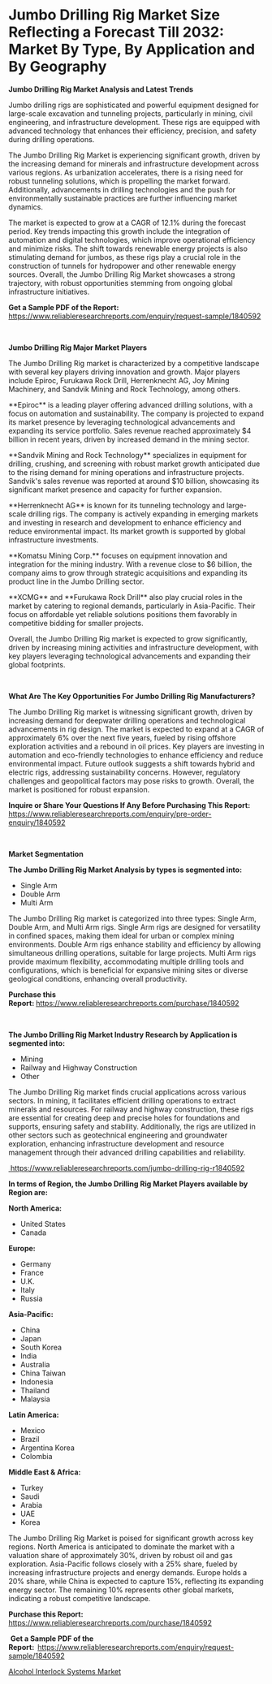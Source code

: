 <p><h1>Jumbo Drilling Rig Market Size Reflecting a Forecast Till 2032: Market By Type, By Application and By Geography</h1></p><p><strong>Jumbo Drilling Rig Market Analysis and Latest Trends</strong></p>
<p><p>Jumbo drilling rigs are sophisticated and powerful equipment designed for large-scale excavation and tunneling projects, particularly in mining, civil engineering, and infrastructure development. These rigs are equipped with advanced technology that enhances their efficiency, precision, and safety during drilling operations.</p><p>The Jumbo Drilling Rig Market is experiencing significant growth, driven by the increasing demand for minerals and infrastructure development across various regions. As urbanization accelerates, there is a rising need for robust tunneling solutions, which is propelling the market forward. Additionally, advancements in drilling technologies and the push for environmentally sustainable practices are further influencing market dynamics.</p><p>The market is expected to grow at a CAGR of 12.1% during the forecast period. Key trends impacting this growth include the integration of automation and digital technologies, which improve operational efficiency and minimize risks. The shift towards renewable energy projects is also stimulating demand for jumbos, as these rigs play a crucial role in the construction of tunnels for hydropower and other renewable energy sources. Overall, the Jumbo Drilling Rig Market showcases a strong trajectory, with robust opportunities stemming from ongoing global infrastructure initiatives.</p></p>
<p><strong>Get a Sample PDF of the Report:&nbsp;</strong> <a href="https://www.reliableresearchreports.com/enquiry/request-sample/1840592?utm_campaign=2652&utm_medium=2&utm_source=Github&utm_content=ia&utm_term=22022025&utm_id=jumbo-drilling-rig">https://www.reliableresearchreports.com/enquiry/request-sample/1840592</a></p>
<p>&nbsp;</p>
<p><strong>Jumbo Drilling Rig Major Market Players</strong></p>
<p><p>The Jumbo Drilling Rig market is characterized by a competitive landscape with several key players driving innovation and growth. Major players include Epiroc, Furukawa Rock Drill, Herrenknecht AG, Joy Mining Machinery, and Sandvik Mining and Rock Technology, among others.</p><p>**Epiroc** is a leading player offering advanced drilling solutions, with a focus on automation and sustainability. The company is projected to expand its market presence by leveraging technological advancements and expanding its service portfolio. Sales revenue reached approximately $4 billion in recent years, driven by increased demand in the mining sector.</p><p>**Sandvik Mining and Rock Technology** specializes in equipment for drilling, crushing, and screening with robust market growth anticipated due to the rising demand for mining operations and infrastructure projects. Sandvik's sales revenue was reported at around $10 billion, showcasing its significant market presence and capacity for further expansion.</p><p>**Herrenknecht AG** is known for its tunneling technology and large-scale drilling rigs. The company is actively expanding in emerging markets and investing in research and development to enhance efficiency and reduce environmental impact. Its market growth is supported by global infrastructure investments.</p><p>**Komatsu Mining Corp.** focuses on equipment innovation and integration for the mining industry. With a revenue close to $6 billion, the company aims to grow through strategic acquisitions and expanding its product line in the Jumbo Drilling sector.</p><p>**XCMG** and **Furukawa Rock Drill** also play crucial roles in the market by catering to regional demands, particularly in Asia-Pacific. Their focus on affordable yet reliable solutions positions them favorably in competitive bidding for smaller projects.</p><p>Overall, the Jumbo Drilling Rig market is expected to grow significantly, driven by increasing mining activities and infrastructure development, with key players leveraging technological advancements and expanding their global footprints.</p></p>
<p>&nbsp;</p>
<p><strong>What Are The Key Opportunities For Jumbo Drilling Rig Manufacturers?</strong></p>
<p><p>The Jumbo Drilling Rig market is witnessing significant growth, driven by increasing demand for deepwater drilling operations and technological advancements in rig design. The market is expected to expand at a CAGR of approximately 6% over the next five years, fueled by rising offshore exploration activities and a rebound in oil prices. Key players are investing in automation and eco-friendly technologies to enhance efficiency and reduce environmental impact. Future outlook suggests a shift towards hybrid and electric rigs, addressing sustainability concerns. However, regulatory challenges and geopolitical factors may pose risks to growth. Overall, the market is positioned for robust expansion.</p></p>
<p><strong>Inquire or Share Your Questions If Any Before Purchasing This Report:</strong> <a href="https://www.reliableresearchreports.com/enquiry/pre-order-enquiry/1840592?utm_campaign=2652&utm_medium=2&utm_source=Github&utm_content=ia&utm_term=22022025&utm_id=jumbo-drilling-rig">https://www.reliableresearchreports.com/enquiry/pre-order-enquiry/1840592</a></p>
<p>&nbsp;</p>
<p><strong>Market Segmentation</strong></p>
<p><strong>The Jumbo Drilling Rig Market Analysis by types is segmented into:</strong></p>
<p><ul><li>Single Arm</li><li>Double Arm</li><li>Multi Arm</li></ul></p>
<p><p>The Jumbo Drilling Rig market is categorized into three types: Single Arm, Double Arm, and Multi Arm rigs. Single Arm rigs are designed for versatility in confined spaces, making them ideal for urban or complex mining environments. Double Arm rigs enhance stability and efficiency by allowing simultaneous drilling operations, suitable for large projects. Multi Arm rigs provide maximum flexibility, accommodating multiple drilling tools and configurations, which is beneficial for expansive mining sites or diverse geological conditions, enhancing overall productivity.</p></p>
<p><strong>Purchase this Report:&nbsp;</strong><a href="https://www.reliableresearchreports.com/purchase/1840592?utm_campaign=2652&utm_medium=2&utm_source=Github&utm_content=ia&utm_term=22022025&utm_id=jumbo-drilling-rig">https://www.reliableresearchreports.com/purchase/1840592</a></p>
<p>&nbsp;</p>
<p><strong>The Jumbo Drilling Rig Market Industry Research by Application is segmented into:</strong></p>
<p><ul><li>Mining</li><li>Railway and Highway Construction</li><li>Other</li></ul></p>
<p><p>The Jumbo Drilling Rig market finds crucial applications across various sectors. In mining, it facilitates efficient drilling operations to extract minerals and resources. For railway and highway construction, these rigs are essential for creating deep and precise holes for foundations and supports, ensuring safety and stability. Additionally, the rigs are utilized in other sectors such as geotechnical engineering and groundwater exploration, enhancing infrastructure development and resource management through their advanced drilling capabilities and reliability.</p></p>
<p><a href="https://www.reliableresearchreports.com/jumbo-drilling-rig-r1840592?utm_campaign=2652&utm_medium=2&utm_source=Github&utm_content=ia&utm_term=22022025&utm_id=jumbo-drilling-rig">&nbsp;https://www.reliableresearchreports.com/jumbo-drilling-rig-r1840592</a></p>
<p><strong>In terms of Region, the Jumbo Drilling Rig Market Players available by Region are:</strong></p>
<p>
    <p> <strong> North America: </strong>
        <ul>
            <li>United States</li>
            <li>Canada</li>
        </ul>
        </p> 
    <p> <strong> Europe: </strong>
        <ul>
            <li>Germany</li>
            <li>France</li>
            <li>U.K.</li>
            <li>Italy</li>
            <li>Russia</li>
        </ul>
        </p> 
    <p> <strong> Asia-Pacific: </strong>
        <ul>
            <li>China</li>
            <li>Japan</li>
            <li>South Korea</li>
            <li>India</li>
            <li>Australia</li>
            <li>China Taiwan</li>
            <li>Indonesia</li>
            <li>Thailand</li>
            <li>Malaysia</li>
        </ul>
        </p> 
    <p> <strong> Latin America: </strong>
        <ul>
            <li>Mexico</li>
            <li>Brazil</li>
            <li>Argentina Korea</li>
            <li>Colombia</li>
        </ul>
        </p> 
    <p> <strong> Middle East & Africa: </strong>
        <ul>
            <li>Turkey</li>
            <li>Saudi</li>
            <li>Arabia</li>
            <li>UAE</li>
            <li>Korea</li>
        </ul>
    </p>
    </p>
<p><p>The Jumbo Drilling Rig Market is poised for significant growth across key regions. North America is anticipated to dominate the market with a valuation share of approximately 30%, driven by robust oil and gas exploration. Asia-Pacific follows closely with a 25% share, fueled by increasing infrastructure projects and energy demands. Europe holds a 20% share, while China is expected to capture 15%, reflecting its expanding energy sector. The remaining 10% represents other global markets, indicating a robust competitive landscape.</p></p>
<p><strong>Purchase this Report: </strong><a href="https://www.reliableresearchreports.com/purchase/1840592?utm_campaign=2652&utm_medium=2&utm_source=Github&utm_content=ia&utm_term=22022025&utm_id=jumbo-drilling-rig">https://www.reliableresearchreports.com/purchase/1840592</a></p>
<p>&nbsp;<strong>Get a Sample PDF of the Report:&nbsp;&nbsp;</strong><a href="https://www.reliableresearchreports.com/enquiry/request-sample/1840592?utm_campaign=2652&utm_medium=2&utm_source=Github&utm_content=ia&utm_term=22022025&utm_id=jumbo-drilling-rig">https://www.reliableresearchreports.com/enquiry/request-sample/1840592</a></p>
<p><strong></strong></p>
<p><p><a href="https://github.com/hannajuana198484/Market-Research-Report-List-1/blob/main/alcohol-interlock-systems-market.md?utm_campaign=2652&utm_medium=2&utm_source=Github&utm_content=ia&utm_term=22022025&utm_id=jumbo-drilling-rig">Alcohol Interlock Systems Market</a></p></p>